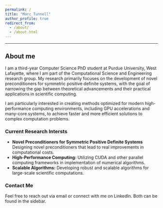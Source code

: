 ```yaml
---
permalink: /
title: "Marc Tunnell"
author_profile: true
redirect_from: 
  - /about/
  - /about.html
---
```


<hr style="border-width: 2px;">

## About me

I am a third-year Computer Science PhD student at Purdue University, West Lafayette, where I am part of the Computational Science and Engineering research group. My research primarily focuses on the development of novel preconditioners for symmetric positive definite systems, with the goal of narrowing the gap between theoretical advancements and their practical applications in scientific computing.

I am particularly interested in creating methods optimized for modern high-performance computing environments, including GPU accelerations and many-core systems, to achieve faster and more efficient solutions to complex computation problems.

### Current Research Intersts

* **Novel Preconditioners for Symmetric Positive Definite Systems** Designing novel preconditioners that lead to real improvements in computational costs.
* **High-Performance Computing:** Utilizing CUDA and other parallel computing frameworks in implementation of numerical algorithms.
* **Scalable Algorithms:** Developing robust and scalable algorithms for large-scale scientific computations.

### Contact Me

Feel free to reach out via email or connect with me on LinkedIn. Both can be found in the sidebar.